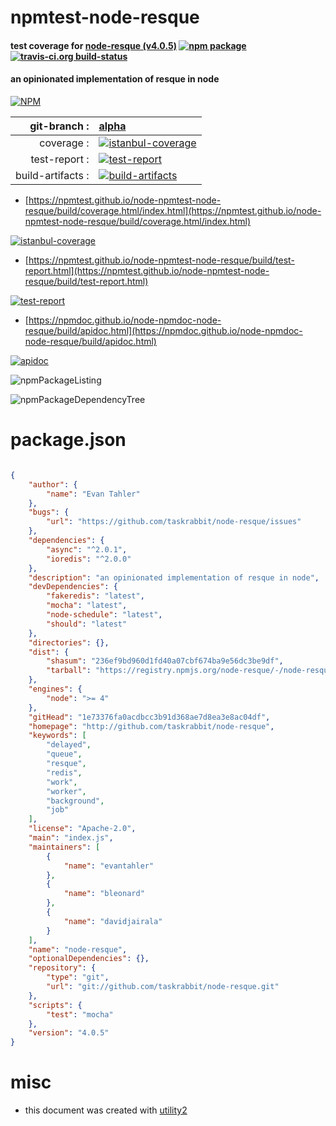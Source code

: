 # npmtest-node-resque

#### test coverage for  [node-resque (v4.0.5)](http://github.com/taskrabbit/node-resque)  [![npm package](https://img.shields.io/npm/v/npmtest-node-resque.svg?style=flat-square)](https://www.npmjs.org/package/npmtest-node-resque) [![travis-ci.org build-status](https://api.travis-ci.org/npmtest/node-npmtest-node-resque.svg)](https://travis-ci.org/npmtest/node-npmtest-node-resque)

#### an opinionated implementation of resque in node

[![NPM](https://nodei.co/npm/node-resque.png?downloads=true&downloadRank=true&stars=true)](https://www.npmjs.com/package/node-resque)

| git-branch : | [alpha](https://github.com/npmtest/node-npmtest-node-resque/tree/alpha)|
|--:|:--|
| coverage : | [![istanbul-coverage](https://npmtest.github.io/node-npmtest-node-resque/build/coverage.badge.svg)](https://npmtest.github.io/node-npmtest-node-resque/build/coverage.html/index.html)|
| test-report : | [![test-report](https://npmtest.github.io/node-npmtest-node-resque/build/test-report.badge.svg)](https://npmtest.github.io/node-npmtest-node-resque/build/test-report.html)|
| build-artifacts : | [![build-artifacts](https://npmtest.github.io/node-npmtest-node-resque/glyphicons_144_folder_open.png)](https://github.com/npmtest/node-npmtest-node-resque/tree/gh-pages/build)|

- [https://npmtest.github.io/node-npmtest-node-resque/build/coverage.html/index.html](https://npmtest.github.io/node-npmtest-node-resque/build/coverage.html/index.html)

[![istanbul-coverage](https://npmtest.github.io/node-npmtest-node-resque/build/screenCapture.buildCi.browser.%252Ftmp%252Fbuild%252Fcoverage.lib.html.png)](https://npmtest.github.io/node-npmtest-node-resque/build/coverage.html/index.html)

- [https://npmtest.github.io/node-npmtest-node-resque/build/test-report.html](https://npmtest.github.io/node-npmtest-node-resque/build/test-report.html)

[![test-report](https://npmtest.github.io/node-npmtest-node-resque/build/screenCapture.buildCi.browser.%252Ftmp%252Fbuild%252Ftest-report.html.png)](https://npmtest.github.io/node-npmtest-node-resque/build/test-report.html)

- [https://npmdoc.github.io/node-npmdoc-node-resque/build/apidoc.html](https://npmdoc.github.io/node-npmdoc-node-resque/build/apidoc.html)

[![apidoc](https://npmdoc.github.io/node-npmdoc-node-resque/build/screenCapture.buildCi.browser.%252Ftmp%252Fbuild%252Fapidoc.html.png)](https://npmdoc.github.io/node-npmdoc-node-resque/build/apidoc.html)

![npmPackageListing](https://npmtest.github.io/node-npmtest-node-resque/build/screenCapture.npmPackageListing.svg)

![npmPackageDependencyTree](https://npmtest.github.io/node-npmtest-node-resque/build/screenCapture.npmPackageDependencyTree.svg)



# package.json

```json

{
    "author": {
        "name": "Evan Tahler"
    },
    "bugs": {
        "url": "https://github.com/taskrabbit/node-resque/issues"
    },
    "dependencies": {
        "async": "^2.0.1",
        "ioredis": "^2.0.0"
    },
    "description": "an opinionated implementation of resque in node",
    "devDependencies": {
        "fakeredis": "latest",
        "mocha": "latest",
        "node-schedule": "latest",
        "should": "latest"
    },
    "directories": {},
    "dist": {
        "shasum": "236ef9bd960d1fd40a07cbf674ba9e56dc3be9df",
        "tarball": "https://registry.npmjs.org/node-resque/-/node-resque-4.0.5.tgz"
    },
    "engines": {
        "node": ">= 4"
    },
    "gitHead": "1e73376fa0acdbcc3b91d368ae7d8ea3e8ac04df",
    "homepage": "http://github.com/taskrabbit/node-resque",
    "keywords": [
        "delayed",
        "queue",
        "resque",
        "redis",
        "work",
        "worker",
        "background",
        "job"
    ],
    "license": "Apache-2.0",
    "main": "index.js",
    "maintainers": [
        {
            "name": "evantahler"
        },
        {
            "name": "bleonard"
        },
        {
            "name": "davidjairala"
        }
    ],
    "name": "node-resque",
    "optionalDependencies": {},
    "repository": {
        "type": "git",
        "url": "git://github.com/taskrabbit/node-resque.git"
    },
    "scripts": {
        "test": "mocha"
    },
    "version": "4.0.5"
}
```



# misc
- this document was created with [utility2](https://github.com/kaizhu256/node-utility2)
